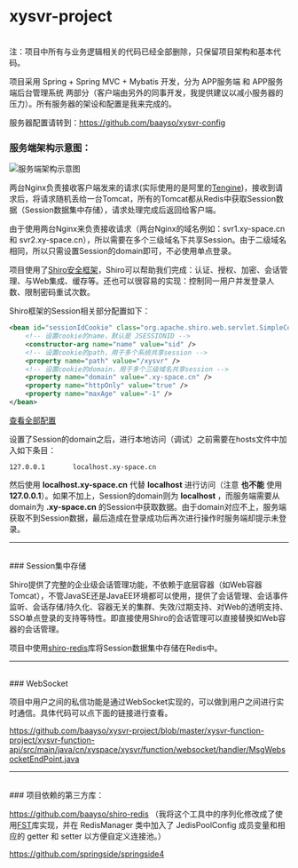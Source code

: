 # xysvr-project
<br/>
注：项目中所有与业务逻辑相关的代码已经全部删除，只保留项目架构和基本代码。


项目采用 Spring + Spring MVC + Mybatis 开发，分为 APP服务端 和 APP服务端后台管理系统 两部分（客户端由另外的同事开发，我提供建议以减小服务器的压力）。所有服务器的架设和配置是我来完成的。

服务器配置请转到：https://github.com/baayso/xysvr-config

### 服务端架构示意图：
![服务端架构示意图](http://7xkgtt.com1.z0.glb.clouddn.com/%E6%9C%8D%E5%8A%A1%E7%AB%AF%E6%9E%B6%E6%9E%84%E7%A4%BA%E6%84%8F%E5%9B%BE.png)

两台Nginx负责接收客户端发来的请求(实际使用的是阿里的[Tengine](http://tengine.taobao.org "The Tengine Web Server"))，接收到请求后，将请求随机丢给一台Tomcat，所有的Tomcat都从Redis中获取Session数据（Session数据集中存储），请求处理完成后返回给客户端。

由于使用两台Nginx来负责接收请求（两台Nginx的域名例如：svr1.xy-space.cn 和 svr2.xy-space.cn），所以需要在多个三级域名下共享Session。由于二级域名相同，所以只需设置Session的domain即可，不必使用单点登录。

项目使用了[Shiro安全框架](https://github.com/waylau/apache-shiro-1.2.x-reference/blob/master/I.%20Overview%20%E6%80%BB%E8%A7%88/1.%20Introduction%20%E4%BB%8B%E7%BB%8D.md "What is Apache Shiro?")，Shiro可以帮助我们完成：认证、授权、加密、会话管理、与Web集成、缓存等。还也可以很容易的实现：控制同一用户并发登录人数、限制密码重试次数。

Shiro框架的Session相关部分配置如下：

```xml
<bean id="sessionIdCookie" class="org.apache.shiro.web.servlet.SimpleCookie">
	<!-- 设置cookie的name，默认是 JSESSIONID -->
	<constructor-arg name="name" value="sid" />
	<!-- 设置cookie的path，用于多个系统共享session -->
	<property name="path" value="/xysvr" />
	<!-- 设置cookie的domain，用于多个三级域名共享session -->
	<property name="domain" value=".xy-space.cn" />
	<property name="httpOnly" value="true" />
	<property name="maxAge" value="-1" />
</bean>
```

[查看全部配置](https://github.com/baayso/xysvr-project/blob/master/xysvr-web-project/xysvr-web-api/src/main/resources/spring/spring-shiro.xml "spring-shiro.xml")

设置了Session的domain之后，进行本地访问（调试）之前需要在hosts文件中加入如下条目：

```
127.0.0.1       localhost.xy-space.cn
```

然后使用 **localhost.xy-space.cn** 代替 **localhost** 进行访问（注意 **也不能** 使用 **127.0.0.1**）。如果不加上，Session的domain则为 **localhost** ，而服务端需要从domain为 **.xy-space.cn** 的Session中获取数据。由于domain对应不上，服务端获取不到Session数据，最后造成在登录成功后再次进行操作时服务端却提示未登录。

****
<br/>
### Session集中存储

Shiro提供了完整的企业级会话管理功能，不依赖于底层容器（如Web容器Tomcat），不管JavaSE还是JavaEE环境都可以使用，提供了会话管理、会话事件监听、会话存储/持久化、容器无关的集群、失效/过期支持、对Web的透明支持、SSO单点登录的支持等特性。即直接使用Shiro的会话管理可以直接替换如Web容器的会话管理。

项目中使用[shiro-redis](https://github.com/baayso/shiro-redis "shiro-redis")库将Session数据集中存储在Redis中。

****
<br/>
### WebSocket

项目中用户之间的私信功能是通过WebSocket实现的，可以做到用户之间进行实时通信。具体代码可以点下面的链接进行查看。

https://github.com/baayso/xysvr-project/blob/master/xysvr-function-project/xysvr-function-api/src/main/java/cn/xyspace/xysvr/function/websocket/handler/MsgWebsocketEndPoint.java

****
<br/>
### 项目依赖的第三方库：

https://github.com/baayso/shiro-redis （我将这个工具中的序列化修改成了使用[FST](http://www.oschina.net/p/fst "Java快速序列化库")库实现，并在 RedisManager 类中加入了 JedisPoolConfig 成员变量和相应的 getter 和 setter 以方便自定义连接池。）

https://github.com/springside/springside4  
